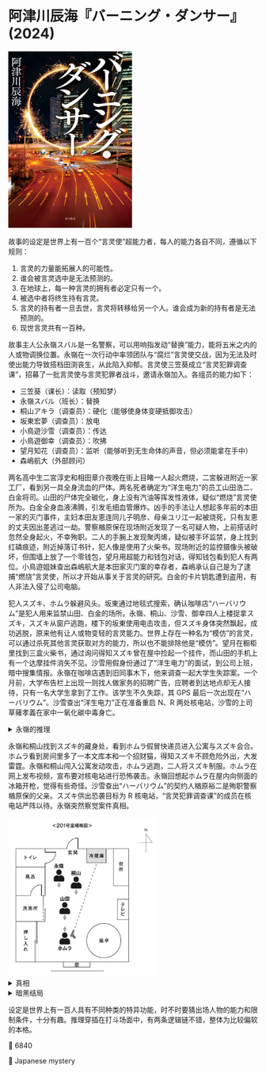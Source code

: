 # 阿津川辰海『バーニング・ダンサー』(2024)

<img src=images/2024b_cover.jpg width=250/>

故事的设定是世界上有一百个“言灵使”超能力者，每人的能力各自不同，遵循以下规则：
1. 言灵的力量能拓展人的可能性。
2. 谁会被言灵选中是无法预测的。
3. 在地球上，每一种言灵的拥有者必定只有一个。
4. 被选中者将终生持有言灵。
5. 言灵的持有者一旦去世，言灵将转移给另一个人。谁会成为新的持有者是无法预测的。
6. 现世言灵共有一百种。

故事主人公永嶺スバル是一名警察，可以用响指发动“替换”能力，能将五米之内的人或物调换位置。永嶺在一次行动中率领团队与“腐烂”言灵使交战，因为无法及时使出能力导致搭档田渕丧生，从此陷入抑郁。言灵使三笠葵成立“言灵犯罪调查课”，招募了一批言灵使与言灵犯罪者战斗，邀请永嶺加入。各组员的能力如下：

* 三笠葵（课长）：读取（预知梦）
* 永嶺スバル（班长）：替换
* 桐山アキラ（调查员）：硬化（能够使身体变硬抵御攻击）
* 坂東宏夢（调查员）：放电
* 小鳥遊沙雪（调查员）：传达
* 小鳥遊御幸（调查员）：吹拂
* 望月知花（调查员）：监听（能够听到无生命体的声音，但必须能拿在手中）
* 森嶋航大（外部顾问）

两名高中生二宮淳史和相田章介夜晚在街上目睹一人起火燃烧，二宮躲进附近一家工厂，看到另一具全身流血的尸体。两名死者确定为“洋生电力”的员工山田浩二、白金将司。山田的尸体完全碳化，身上没有汽油等挥发性液体，疑似“燃烧”言灵使所为。白金全身血液沸腾，引发毛细血管爆炸。凶手的手法让人想起多年前的本田一家的灭门事件，主妇本田友恵连同儿子明彦、母亲ユリ江一起被烧死，只有友恵的丈夫因出差逃过一劫。警察楢原保在现场附近发现了一名可疑人物，上前搭话时忽然全身起火，不幸殉职。二人的手腕上发现聚丙烯，疑似被手环监禁，身上找到红磷痕迹，附近掉落订书针，犯人像是使用了火柴书。现场附近的监控摄像头被破坏，但围墙上放了一个零钱包，望月用超能力和钱包对话，得知钱包看到犯人有两位。小鳥遊姐妹查出森嶋航大是本田家灭门案的幸存者，森嶋承认自己是为了逮捕“燃烧”言灵使，所以才开始从事关于言灵的研究。白金的卡片钥匙遭到盗用，有人非法入侵了公司电脑。

犯人スズキ、ホムラ躲避风头。坂東通过地毯式搜索，确认咖啡店“ハーバリウム”是犯人用来监禁山田、白金的场所。永嶺、桐山、沙雪、御幸四人上楼捉拿スズキ，スズキ从窗户逃跑，楼下的坂東使用电击攻击，但スズキ身体突然飘起，成功逃脱，原来他有让人或物变轻的言灵能力。世界上存在一种名为“模仿”的言灵，可以通过杀死其他言灵获取对方的能力，所以也不能排除他是“模仿”。望月在橱柜里找到三盒火柴书，通过询问得知スズキ曾在屋中捡起一个挂件，而山田的手机上有一个达摩挂件消失不见。沙雪用假身份通过了“洋生电力”的面试，到公司上班，暗中搜集情报。永嶺在咖啡店遇到旧同事木下，他来调查一起大学生失踪案。一个月前，大学布告栏上出现一则找人做家务的招聘广告，应聘者到达地点却无人接待，只有一名大学生拿到了工作。该学生不久失踪，其 GPS 最后一次出现在“ハーバリウム”。沙雪查出“洋生电力”正在准备重启 N、R 两处核电站，沙雪的上司草薙孝義在家中一氧化碳中毒身亡。

<details><summary>永嶺的推理</summary>
工厂里没有检测到任何指纹，说明犯人戴了手套。手机挂件上应该只有山田的指纹，スズキ却一定要将它拿走，是因为他就是山田。山田招聘大学生的場大樹做家务，在家中留下的場的指纹，然后将他烧死伪装成自己。
</details>

永嶺和桐山找到スズキ的藏身处，看到ホムラ假冒快递员进入公寓与スズキ会合。ホムラ看到房间里多了一本文库本和一个招财猫，得知スズキ不顾危险外出，大发雷霆。永嶺和桐山闯入公寓发动攻击，ホムラ逃跑，二人将スズキ制服。ホムラ在网上发布视频，宣布要对核电站进行恐怖袭击。永嶺回想起ホムラ在屋内向侧面的冰箱开枪，觉得有些奇怪。沙雪查出“ハーバリウム”的契约人楢原裕二是殉职警察楢原保的父亲。スズキ供出恐袭目标为 R 核电站，“言灵犯罪调查课”的成员在核电站严阵以待。永嶺突然察觉案件真相。

<img src=images/2024b_room.jpg width=300/>

<details><summary>真相</summary>
ホムラ向侧面开枪是为了毁掉招财猫，因为他知道陶制招财猫无法烧毁，一旦被望月拿到就会暴露自己身份。知道望月能力的只有调查课成员，他们多数都埋伏在山田藏身的公寓附近，三笠去参加高层会议，只有森嶋没有不在场证明，所以他是ホムラ。森嶋的能力是“化学”而不是“燃烧”，通过把水分解为氢气和氧气制造导火线，可以引发燃烧和爆炸。（伏线：山田说ホムラ总是随身携带矿泉水瓶，ホムラ曾用高浓度氧气让铁塔生锈倒塌。）森嶋没有点火能力，所以需要用到红磷。森嶋了解到山田的反核电倾向，装作志同道合，实则计划让山田被捕，真实目的是把言灵课的众人调到核电站，自己方有机会杀死“燃烧”言灵坂本克樹，替家人复仇。楢原裕二也是坂本的受害者家属，死前将咖啡店托付给森嶋。
</details>

<details><summary>暗黑结局</summary>
森嶋来到囚禁坂本的房间，却发现坂本已被人杀死。原来三笠是“复制”言灵，成立搜查课是为了通过杀死言灵使不断获取新的能力。三笠杀死坂本和森嶋，获取二人能力，并将现场伪造成森嶋杀死坂本。
</details>

设定是世界上有一百人具有不同种类的特异功能，时不时要猜出场人物的能力和限制条件，十分有趣。推理穿插在打斗场面中，有两条逻辑链不错，整体为比较偏软的本格。

:link: 6840

:file_folder: Japanese mystery
